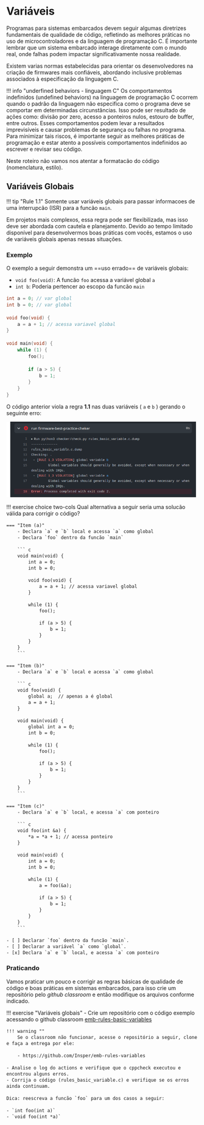# Variáveis

Programas para sistemas embarcados devem seguir algumas diretrizes fundamentais de qualidade de código, refletindo as melhores práticas no uso de microcontroladores e da linguagem de programação C. É importante lembrar que um sistema embarcado interage diretamente com o mundo real, onde falhas podem impactar significativamente nossa realidade.

Existem varias normas estabelecidas para orientar os desenvolvedores na criação de firmwares mais confiáveis, abordando inclusive problemas associados à especificação da linguagem C. 

!!! info "underfined behaviors - linguagem C"
    Os comportamentos indefinidos (undefined behaviors) na linguagem de programação C ocorrem quando o padrão da linguagem não especifica como o programa deve se comportar em determinadas circunstâncias. Isso pode ser resultado de ações como: divisão por zero, acesso a ponteiros nulos, estouro de buffer, entre outros. Esses comportamentos podem levar a resultados imprevisíveis e causar problemas de segurança ou falhas no programa. Para minimizar tais riscos, é importante seguir as melhores práticas de programação e estar atento a possíveis comportamentos indefinidos ao escrever e revisar seu código.
    
Neste roteiro não vamos nos atentar a formatacão do código (nomenclatura, estilo). 

## Variáveis Globais

!!! tip "Rule 1.1"
    Somente usar variáveis globais para passar informacoes de uma interrupcão (ISR) para a funcão `main`. 

Em projetos mais complexos, essa regra pode ser flexibilizada, mas isso deve ser abordada com cautela e planejamento. Devido ao tempo limitado disponível para desenvolvermos boas práticas com vocês, estamos  o uso de variáveis globais apenas nessas situações. 

### Exemplo

O exemplo a seguir demonstra um ==uso errado== de variáveis globais:

- `void foo(void)`: A funcão `foo` acessa a variável global `a`
- `int b`: Poderia pertencer ao escopo da funcão `main`

```c
int a = 0; // var global
int b = 0; // var global

void foo(void) {
    a = a + 1; // acessa variavel global
}

void main(void) {
    while (1) {
        foo();
        
        if (a > 5) {
            b = 1;
        }
    }
}
```

O código anterior viola a regra **1.1** nas duas variáveis ( `a` e `b` ) gerando o seguinte erro:

![](figs/checker-rule1-1.png)

!!! exercise choice two-cols
    Qual alternativa a seguir seria uma solucão válida para corrigir o código?
    
    === "Item (a)"
        - Declara `a` e `b` local e acessa `a` como global
        - Declara `foo` dentro da funcão `main` 
        
        ``` c 
        void main(void) {
            int a = 0;
            int b = 0;

            void foo(void) {
                a = a + 1; // acessa variavel global
            }

            while (1) {
                foo();

                if (a > 5) {
                    b = 1;
                }
            }
        }
        ```
    
    === "Item (b)"
        - Declara `a` e `b` local e acessa `a` como global

        ``` c 
        void foo(void) {
            global a;  // apenas a é global
            a = a + 1;
        }
        
        void main(void) {
            global int a = 0;
            int b = 0;

            while (1) {
                foo();

                if (a > 5) {
                    b = 1;
                }
            }
        }
        ```
     
    === "Item (c)"
        - Declara `a` e `b` local, e acessa `a` com ponteiro

        ``` c 
        void foo(int &a) {
            *a = *a + 1; // acessa ponteiro
        }
        
        void main(void) {
            int a = 0;
            int b = 0;

            while (1) {
                a = foo(&a);

                if (a > 5) {
                    b = 1;
                }
            }
        }
        ```
    
    - [ ] Declarar `foo` dentro da funcão `main`.
    - [ ] Declarar a variável `a` como `global`.
    - [x] Declara `a` e `b` local, e acessa `a` com ponteiro

### Praticando

Vamos praticar um pouco e corrigir as regras básicas de qualidade de código e boas práticas em sistemas embarcados, para isso crie um repositório pelo *github classroom* e então modifique os arquivos conforme indicado.

!!! exercise "Variáveis globais"
    - Crie um repositório com o código exemplo acessando o github classroom [emb-rules-basic-variables]({{rules_variables_classroom}})
    
    !!! warning ""
        Se o classroom não funcionar, acesse o repositório a seguir, clone e faça a entrega por ele:

        - https://github.com/Insper/emb-rules-variables
    
    - Analise o log do actions e verifique que o cppcheck executou e encontrou alguns erros.
    - Corrija o código (rules_basic_variable.c) e verifique se os erros ainda continuam.
 
    Dica: reescreva a funcão `foo` para um dos casos a seguir:
    
    - `int foo(int a)`
    - `void foo(int *a)`
